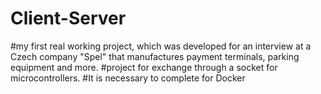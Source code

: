 # Client-Server
#my first real working project, which was developed for an interview at a Czech company "Spel" that manufactures payment terminals, parking equipment and more.
#project for exchange through a socket for microcontrollers.
#It is necessary to complete for Docker
